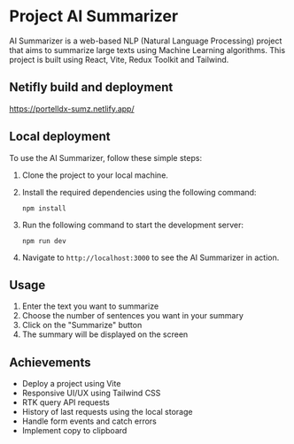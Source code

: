 # Project AI Summarizer

AI Summarizer is a web-based NLP (Natural Language Processing) project that aims to summarize large texts using Machine Learning algorithms. This project is built using React, Vite, Redux Toolkit and Tailwind.

## Netifly build and deployment

https://portelldx-sumz.netlify.app/

## Local deployment

To use the AI Summarizer, follow these simple steps:

1. Clone the project to your local machine.
2. Install the required dependencies using the following command:

   ```
   npm install
   ```

3. Run the following command to start the development server:

   ```
   npm run dev
   ```

4. Navigate to `http://localhost:3000` to see the AI Summarizer in action.

## Usage

1. Enter the text you want to summarize
2. Choose the number of sentences you want in your summary
3. Click on the "Summarize" button
4. The summary will be displayed on the screen

## Achievements

- Deploy a project using Vite
- Responsive UI/UX using Tailwind CSS
- RTK query API requests
- History of last requests using the local storage
- Handle form events and catch errors
- Implement copy to clipboard

